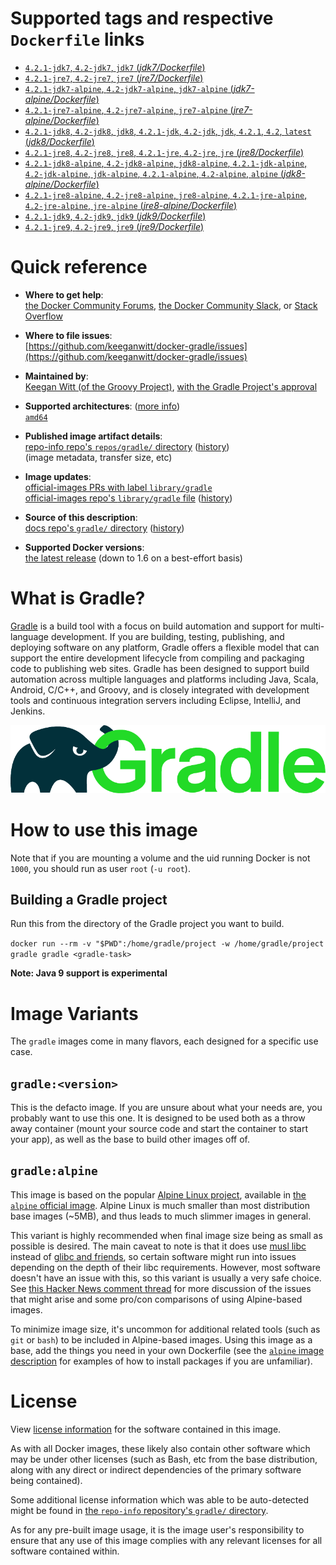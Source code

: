 <!--

********************************************************************************

WARNING:

    DO NOT EDIT "gradle/README.md"

    IT IS AUTO-GENERATED

    (from the other files in "gradle/" combined with a set of templates)

********************************************************************************

-->

# Supported tags and respective `Dockerfile` links

-	[`4.2.1-jdk7`, `4.2-jdk7`, `jdk7` (*jdk7/Dockerfile*)](https://github.com/keeganwitt/docker-gradle/blob/2d38bdd0ca754b0ee54ad29a483778fd84bfcbe4/jdk7/Dockerfile)
-	[`4.2.1-jre7`, `4.2-jre7`, `jre7` (*jre7/Dockerfile*)](https://github.com/keeganwitt/docker-gradle/blob/2d38bdd0ca754b0ee54ad29a483778fd84bfcbe4/jre7/Dockerfile)
-	[`4.2.1-jdk7-alpine`, `4.2-jdk7-alpine`, `jdk7-alpine` (*jdk7-alpine/Dockerfile*)](https://github.com/keeganwitt/docker-gradle/blob/2d38bdd0ca754b0ee54ad29a483778fd84bfcbe4/jdk7-alpine/Dockerfile)
-	[`4.2.1-jre7-alpine`, `4.2-jre7-alpine`, `jre7-alpine` (*jre7-alpine/Dockerfile*)](https://github.com/keeganwitt/docker-gradle/blob/2d38bdd0ca754b0ee54ad29a483778fd84bfcbe4/jre7-alpine/Dockerfile)
-	[`4.2.1-jdk8`, `4.2-jdk8`, `jdk8`, `4.2.1-jdk`, `4.2-jdk`, `jdk`, `4.2.1`, `4.2`, `latest` (*jdk8/Dockerfile*)](https://github.com/keeganwitt/docker-gradle/blob/2d38bdd0ca754b0ee54ad29a483778fd84bfcbe4/jdk8/Dockerfile)
-	[`4.2.1-jre8`, `4.2-jre8`, `jre8`, `4.2.1-jre`, `4.2-jre`, `jre` (*jre8/Dockerfile*)](https://github.com/keeganwitt/docker-gradle/blob/2d38bdd0ca754b0ee54ad29a483778fd84bfcbe4/jre8/Dockerfile)
-	[`4.2.1-jdk8-alpine`, `4.2-jdk8-alpine`, `jdk8-alpine`, `4.2.1-jdk-alpine`, `4.2-jdk-alpine`, `jdk-alpine`, `4.2.1-alpine`, `4.2-alpine`, `alpine` (*jdk8-alpine/Dockerfile*)](https://github.com/keeganwitt/docker-gradle/blob/2d38bdd0ca754b0ee54ad29a483778fd84bfcbe4/jdk8-alpine/Dockerfile)
-	[`4.2.1-jre8-alpine`, `4.2-jre8-alpine`, `jre8-alpine`, `4.2.1-jre-alpine`, `4.2-jre-alpine`, `jre-alpine` (*jre8-alpine/Dockerfile*)](https://github.com/keeganwitt/docker-gradle/blob/2d38bdd0ca754b0ee54ad29a483778fd84bfcbe4/jre8-alpine/Dockerfile)
-	[`4.2.1-jdk9`, `4.2-jdk9`, `jdk9` (*jdk9/Dockerfile*)](https://github.com/keeganwitt/docker-gradle/blob/2d38bdd0ca754b0ee54ad29a483778fd84bfcbe4/jdk9/Dockerfile)
-	[`4.2.1-jre9`, `4.2-jre9`, `jre9` (*jre9/Dockerfile*)](https://github.com/keeganwitt/docker-gradle/blob/2d38bdd0ca754b0ee54ad29a483778fd84bfcbe4/jre9/Dockerfile)

# Quick reference

-	**Where to get help**:  
	[the Docker Community Forums](https://forums.docker.com/), [the Docker Community Slack](https://blog.docker.com/2016/11/introducing-docker-community-directory-docker-community-slack/), or [Stack Overflow](https://stackoverflow.com/search?tab=newest&q=docker)

-	**Where to file issues**:  
	[https://github.com/keeganwitt/docker-gradle/issues](https://github.com/keeganwitt/docker-gradle/issues)

-	**Maintained by**:  
	[Keegan Witt (of the Groovy Project)](https://github.com/keeganwitt/docker-gradle), [with the Gradle Project's approval](https://discuss.gradle.org/t/official-docker-images/21159/8)

-	**Supported architectures**: ([more info](https://github.com/docker-library/official-images#architectures-other-than-amd64))  
	[`amd64`](https://hub.docker.com/r/amd64/gradle/)

-	**Published image artifact details**:  
	[repo-info repo's `repos/gradle/` directory](https://github.com/docker-library/repo-info/blob/master/repos/gradle) ([history](https://github.com/docker-library/repo-info/commits/master/repos/gradle))  
	(image metadata, transfer size, etc)

-	**Image updates**:  
	[official-images PRs with label `library/gradle`](https://github.com/docker-library/official-images/pulls?q=label%3Alibrary%2Fgradle)  
	[official-images repo's `library/gradle` file](https://github.com/docker-library/official-images/blob/master/library/gradle) ([history](https://github.com/docker-library/official-images/commits/master/library/gradle))

-	**Source of this description**:  
	[docs repo's `gradle/` directory](https://github.com/docker-library/docs/tree/master/gradle) ([history](https://github.com/docker-library/docs/commits/master/gradle))

-	**Supported Docker versions**:  
	[the latest release](https://github.com/docker/docker-ce/releases/latest) (down to 1.6 on a best-effort basis)

# What is Gradle?

[Gradle](https://gradle.org/) is a build tool with a focus on build automation and support for multi-language development. If you are building, testing, publishing, and deploying software on any platform, Gradle offers a flexible model that can support the entire development lifecycle from compiling and packaging code to publishing web sites. Gradle has been designed to support build automation across multiple languages and platforms including Java, Scala, Android, C/C++, and Groovy, and is closely integrated with development tools and continuous integration servers including Eclipse, IntelliJ, and Jenkins.

![logo](https://raw.githubusercontent.com/docker-library/docs/c3d3ca6beed000f9ba6eabc98f3399158f520256/gradle/logo.png)

# How to use this image

Note that if you are mounting a volume and the uid running Docker is not `1000`, you should run as user `root` (`-u root`).

## Building a Gradle project

Run this from the directory of the Gradle project you want to build.

`docker run --rm -v "$PWD":/home/gradle/project -w /home/gradle/project gradle gradle <gradle-task>`

**Note: Java 9 support is experimental**

# Image Variants

The `gradle` images come in many flavors, each designed for a specific use case.

## `gradle:<version>`

This is the defacto image. If you are unsure about what your needs are, you probably want to use this one. It is designed to be used both as a throw away container (mount your source code and start the container to start your app), as well as the base to build other images off of.

## `gradle:alpine`

This image is based on the popular [Alpine Linux project](http://alpinelinux.org), available in [the `alpine` official image](https://hub.docker.com/_/alpine). Alpine Linux is much smaller than most distribution base images (~5MB), and thus leads to much slimmer images in general.

This variant is highly recommended when final image size being as small as possible is desired. The main caveat to note is that it does use [musl libc](http://www.musl-libc.org) instead of [glibc and friends](http://www.etalabs.net/compare_libcs.html), so certain software might run into issues depending on the depth of their libc requirements. However, most software doesn't have an issue with this, so this variant is usually a very safe choice. See [this Hacker News comment thread](https://news.ycombinator.com/item?id=10782897) for more discussion of the issues that might arise and some pro/con comparisons of using Alpine-based images.

To minimize image size, it's uncommon for additional related tools (such as `git` or `bash`) to be included in Alpine-based images. Using this image as a base, add the things you need in your own Dockerfile (see the [`alpine` image description](https://hub.docker.com/_/alpine/) for examples of how to install packages if you are unfamiliar).

# License

View [license information](https://gradle.org/license/) for the software contained in this image.

As with all Docker images, these likely also contain other software which may be under other licenses (such as Bash, etc from the base distribution, along with any direct or indirect dependencies of the primary software being contained).

Some additional license information which was able to be auto-detected might be found in [the `repo-info` repository's `gradle/` directory](https://github.com/docker-library/repo-info/tree/master/repos/gradle).

As for any pre-built image usage, it is the image user's responsibility to ensure that any use of this image complies with any relevant licenses for all software contained within.
